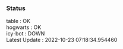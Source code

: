 ### Status


table : OK  
hogwarts : OK  
icy-bot : DOWN  
Latest Update : 2022-10-23 07:18:34.954460
